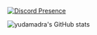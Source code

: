 [![Discord Presence](https://lanyard.cnrad.dev/api/1227745234188767235)](https://discord.com/users/1227745234188767235)

![yudamadra's GitHub stats](https://github-readme-stats.vercel.app/api?username=yudamadra&show_icons=true&theme=tokyonight)
